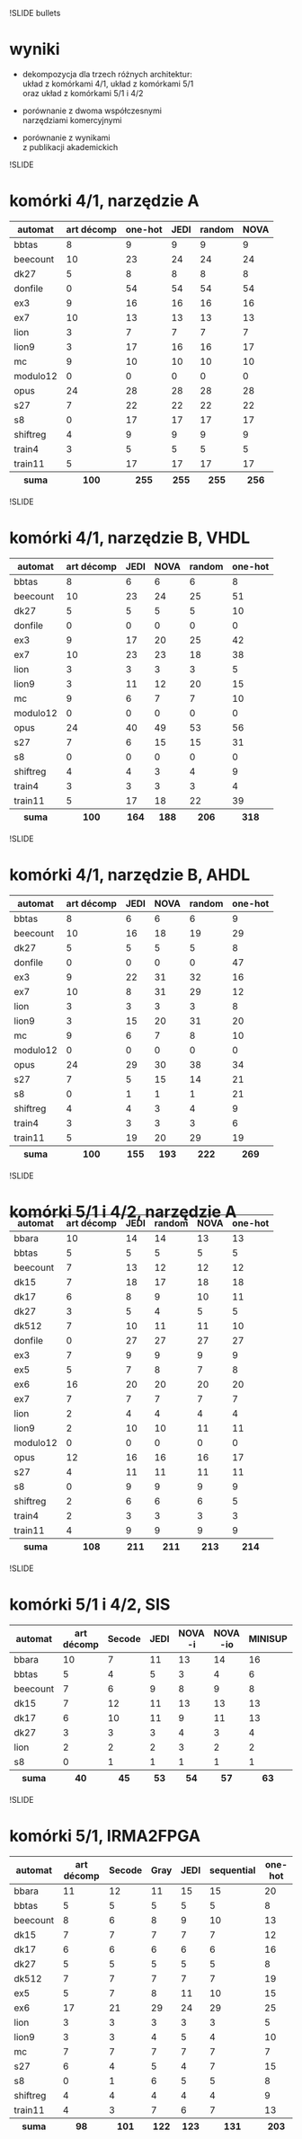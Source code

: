 !SLIDE bullets

# wyniki

* dekompozycja dla trzech różnych architektur:<br />układ z komórkami 4/1, układ z komórkami 5/1<br />oraz układ z komórkami 5/1 i 4/2

* porównanie z dwoma współczesnymi<br />narzędziami komercyjnymi

* porównanie z wynikami<br />z publikacji akademickich



!SLIDE

# komórki 4/1, narzędzie A

<table class='res'>
  <thead>
    <tr><th>automat</th><th>art décomp</th><th>one-hot</th><th>JEDI</th><th>random</th><th>NOVA</th></tr>
  </thead>
  <tbody>
    <tr><td>bbtas</td><td>8</td><td>9</td><td>9</td><td>9</td><td>9</td></tr>
    <tr><td>beecount</td><td>10</td><td>23</td><td>24</td><td>24</td><td>24</td></tr>
    <tr><td>dk27</td><td>5</td><td>8</td><td>8</td><td>8</td><td>8</td></tr>
    <tr><td>donfile</td><td>0</td><td>54</td><td>54</td><td>54</td><td>54</td></tr>
    <tr><td>ex3</td><td>9</td><td>16</td><td>16</td><td>16</td><td>16</td></tr>
    <tr><td>ex7</td><td>10</td><td>13</td><td>13</td><td>13</td><td>13</td></tr>
    <tr><td>lion</td><td>3</td><td>7</td><td>7</td><td>7</td><td>7</td></tr>
    <tr><td>lion9</td><td>3</td><td>17</td><td>16</td><td>16</td><td>17</td></tr>
    <tr><td>mc</td><td>9</td><td>10</td><td>10</td><td>10</td><td>10</td></tr>
    <tr><td>modulo12</td><td>0</td><td>0</td><td>0</td><td>0</td><td>0</td></tr>
    <tr><td>opus</td><td>24</td><td>28</td><td>28</td><td>28</td><td>28</td></tr>
    <tr><td>s27</td><td>7</td><td>22</td><td>22</td><td>22</td><td>22</td></tr>
    <tr><td>s8</td><td>0</td><td>17</td><td>17</td><td>17</td><td>17</td></tr>
    <tr><td>shiftreg</td><td>4</td><td>9</td><td>9</td><td>9</td><td>9</td></tr>
    <tr><td>train4</td><td>3</td><td>5</td><td>5</td><td>5</td><td>5</td></tr>
    <tr><td>train11</td><td>5</td><td>17</td><td>17</td><td>17</td><td>17</td></tr>
  </tbody>
  <tfoot>
    <tr><th>suma</th><th>100</th><th>255</th><th>255</th><th>255</th><th>256</th></tr>
  </tfoot>
</table>



!SLIDE

# komórki 4/1, narzędzie B, VHDL

<table class='res'>
  <thead>
    <tr><th>automat</th><th>art décomp</th><th>JEDI</th><th>NOVA</th><th>random</th><th>one-hot</th></tr>
  </thead>
  <tbody>
    <tr><td>bbtas</td><td>8</td><td>6</td><td>6</td><td>6</td><td>8</td></tr>
    <tr><td>beecount</td><td>10</td><td>23</td><td>24</td><td>25</td><td>51</td></tr>
    <tr><td>dk27</td><td>5</td><td>5</td><td>5</td><td>5</td><td>10</td></tr>
    <tr><td>donfile</td><td>0</td><td>0</td><td>0</td><td>0</td><td>0</td></tr>
    <tr><td>ex3</td><td>9</td><td>17</td><td>20</td><td>25</td><td>42</td></tr>
    <tr><td>ex7</td><td>10</td><td>23</td><td>23</td><td>18</td><td>38</td></tr>
    <tr><td>lion</td><td>3</td><td>3</td><td>3</td><td>3</td><td>5</td></tr>
    <tr><td>lion9</td><td>3</td><td>11</td><td>12</td><td>20</td><td>15</td></tr>
    <tr><td>mc</td><td>9</td><td>6</td><td>7</td><td>7</td><td>10</td></tr>
    <tr><td>modulo12</td><td>0</td><td>0</td><td>0</td><td>0</td><td>0</td></tr>
    <tr><td>opus</td><td>24</td><td>40</td><td>49</td><td>53</td><td>56</td></tr>
    <tr><td>s27</td><td>7</td><td>6</td><td>15</td><td>15</td><td>31</td></tr>
    <tr><td>s8</td><td>0</td><td>0</td><td>0</td><td>0</td><td>0</td></tr>
    <tr><td>shiftreg</td><td>4</td><td>4</td><td>3</td><td>4</td><td>9</td></tr>
    <tr><td>train4</td><td>3</td><td>3</td><td>3</td><td>3</td><td>4</td></tr>
    <tr><td>train11</td><td>5</td><td>17</td><td>18</td><td>22</td><td>39</td></tr>
  </tbody>
  <tfoot>
    <tr><th>suma</th><th>100</th><th>164</th><th>188</th><th>206</th><th>318</th></tr>
  </tfoot>
</table>



!SLIDE

# komórki 4/1, narzędzie B, AHDL

<table class='res'>
  <thead>
    <tr><th>automat</th><th>art décomp</th><th>JEDI</th><th>NOVA</th><th>random</th><th>one-hot</th></tr>
  </thead>
  <tbody>
    <tr><td>bbtas</td><td>8</td><td>6</td><td>6</td><td>6</td><td>9</td></tr>
    <tr><td>beecount</td><td>10</td><td>16</td><td>18</td><td>19</td><td>29</td></tr>
    <tr><td>dk27</td><td>5</td><td>5</td><td>5</td><td>5</td><td>8</td></tr>
    <tr><td>donfile</td><td>0</td><td>0</td><td>0</td><td>0</td><td>47</td></tr>
    <tr><td>ex3</td><td>9</td><td>22</td><td>31</td><td>32</td><td>16</td></tr>
    <tr><td>ex7</td><td>10</td><td>8</td><td>31</td><td>29</td><td>12</td></tr>
    <tr><td>lion</td><td>3</td><td>3</td><td>3</td><td>3</td><td>8</td></tr>
    <tr><td>lion9</td><td>3</td><td>15</td><td>20</td><td>31</td><td>20</td></tr>
    <tr><td>mc</td><td>9</td><td>6</td><td>7</td><td>8</td><td>10</td></tr>
    <tr><td>modulo12</td><td>0</td><td>0</td><td>0</td><td>0</td><td>0</td></tr>
    <tr><td>opus</td><td>24</td><td>29</td><td>30</td><td>38</td><td>34</td></tr>
    <tr><td>s27</td><td>7</td><td>5</td><td>15</td><td>14</td><td>21</td></tr>
    <tr><td>s8</td><td>0</td><td>1</td><td>1</td><td>1</td><td>21</td></tr>
    <tr><td>shiftreg</td><td>4</td><td>4</td><td>3</td><td>4</td><td>9</td></tr>
    <tr><td>train4</td><td>3</td><td>3</td><td>3</td><td>3</td><td>6</td></tr>
    <tr><td>train11</td><td>5</td><td>19</td><td>20</td><td>29</td><td>19</td></tr>
  </tbody>
  <tfoot>
    <tr><th>suma</th><th>100</th><th>155</th><th>193</th><th>222</th><th>269</th></tr>
  </tfoot>
</table>



!SLIDE

# komórki 5/1 i 4/2, narzędzie A

<table class='res' style='margin-top: -1.9em;'>
  <thead>
    <tr><th>automat</th><th>art décomp</th><th>JEDI</th><th>random</th><th>NOVA</th><th>one-hot</th></tr>
  </thead>
  <tbody>
    <tr><td>bbara</td><td>10</td><td>14</td><td>14</td><td>13</td><td>13</td></tr>
    <tr><td>bbtas</td><td>5</td><td>5</td><td>5</td><td>5</td><td>5</td></tr>
    <tr><td>beecount</td><td>7</td><td>13</td><td>12</td><td>12</td><td>12</td></tr>
    <tr><td>dk15</td><td>7</td><td>18</td><td>17</td><td>18</td><td>18</td></tr>
    <tr><td>dk17</td><td>6</td><td>8</td><td>9</td><td>10</td><td>11</td></tr>
    <tr><td>dk27</td><td>3</td><td>5</td><td>4</td><td>5</td><td>5</td></tr>
    <tr><td>dk512</td><td>7</td><td>10</td><td>11</td><td>11</td><td>10</td></tr>
    <tr><td>donfile</td><td>0</td><td>27</td><td>27</td><td>27</td><td>27</td></tr>
    <tr><td>ex3</td><td>7</td><td>9</td><td>9</td><td>9</td><td>9</td></tr>
    <tr><td>ex5</td><td>5</td><td>7</td><td>8</td><td>7</td><td>8</td></tr>
    <tr><td>ex6</td><td>16</td><td>20</td><td>20</td><td>20</td><td>20</td></tr>
    <tr><td>ex7</td><td>7</td><td>7</td><td>7</td><td>7</td><td>7</td></tr>
    <tr><td>lion</td><td>2</td><td>4</td><td>4</td><td>4</td><td>4</td></tr>
    <tr><td>lion9</td><td>2</td><td>10</td><td>10</td><td>11</td><td>11</td></tr>
    <tr><td>modulo12</td><td>0</td><td>0</td><td>0</td><td>0</td><td>0</td></tr>
    <tr><td>opus</td><td>12</td><td>16</td><td>16</td><td>16</td><td>17</td></tr>
    <tr><td>s27</td><td>4</td><td>11</td><td>11</td><td>11</td><td>11</td></tr>
    <tr><td>s8</td><td>0</td><td>9</td><td>9</td><td>9</td><td>9</td></tr>
    <tr><td>shiftreg</td><td>2</td><td>6</td><td>6</td><td>6</td><td>5</td></tr>
    <tr><td>train4</td><td>2</td><td>3</td><td>3</td><td>3</td><td>3</td></tr>
    <tr><td>train11</td><td>4</td><td>9</td><td>9</td><td>9</td><td>9</td></tr>
  </tbody>
  <tfoot>
    <tr><th>suma</th><th>108</th><th>211</th><th>211</th><th>213</th><th>214</th></tr>
  </tfoot>
</table>



!SLIDE

# komórki 5/1 i 4/2, SIS

<table class='res wide'>
  <thead>
    <tr><th>automat</th><th>art décomp</th><th>Secode</th><th>JEDI</th><th>NOVA -i</th><th>NOVA -io</th><th>MINISUP</th><th>one-hot</th></tr>
  </thead>
  <tbody>
    <tr><td>bbara</td><td>10</td><td>7</td><td>11</td><td>13</td><td>14</td><td>16</td><td>15</td></tr>
    <tr><td>bbtas</td><td>5</td><td>4</td><td>5</td><td>3</td><td>4</td><td>6</td><td>6</td></tr>
    <tr><td>beecount</td><td>7</td><td>6</td><td>9</td><td>8</td><td>9</td><td>8</td><td>12</td></tr>
    <tr><td>dk15</td><td>7</td><td>12</td><td>11</td><td>13</td><td>13</td><td>13</td><td>17</td></tr>
    <tr><td>dk17</td><td>6</td><td>10</td><td>11</td><td>9</td><td>11</td><td>13</td><td>17</td></tr>
    <tr><td>dk27</td><td>3</td><td>3</td><td>3</td><td>4</td><td>3</td><td>4</td><td>6</td></tr>
    <tr><td>lion</td><td>2</td><td>2</td><td>2</td><td>3</td><td>2</td><td>2</td><td>3</td></tr>
    <tr><td>s8</td><td>0</td><td>1</td><td>1</td><td>1</td><td>1</td><td>1</td><td>9</td></tr>
  </tbody>
  <tfoot>
    <tr><th>suma</th><th>40</th><th>45</th><th>53</th><th>54</th><th>57</th><th>63</th><th>85</th></tr>
  </tfoot>
</table>



!SLIDE

# komórki 5/1, IRMA2FPGA

<table class='res wide'>
  <thead>
    <tr><th>automat</th><th>art décomp</th><th>Secode</th><th>Gray</th><th>JEDI</th><th>sequential</th><th>one-hot</th></tr>
  </thead>
  <tbody>
    <tr><td>bbara</td><td>11</td><td>12</td><td>11</td><td>15</td><td>15</td><td>20</td></tr>
    <tr><td>bbtas</td><td>5</td><td>5</td><td>5</td><td>5</td><td>5</td><td>8</td></tr>
    <tr><td>beecount</td><td>8</td><td>6</td><td>8</td><td>9</td><td>10</td><td>13</td></tr>
    <tr><td>dk15</td><td>7</td><td>7</td><td>7</td><td>7</td><td>7</td><td>12</td></tr>
    <tr><td>dk17</td><td>6</td><td>6</td><td>6</td><td>6</td><td>6</td><td>16</td></tr>
    <tr><td>dk27</td><td>5</td><td>5</td><td>5</td><td>5</td><td>5</td><td>8</td></tr>
    <tr><td>dk512</td><td>7</td><td>7</td><td>7</td><td>7</td><td>7</td><td>19</td></tr>
    <tr><td>ex5</td><td>5</td><td>7</td><td>8</td><td>11</td><td>10</td><td>15</td></tr>
    <tr><td>ex6</td><td>17</td><td>21</td><td>29</td><td>24</td><td>29</td><td>25</td></tr>
    <tr><td>lion</td><td>3</td><td>3</td><td>3</td><td>3</td><td>3</td><td>5</td></tr>
    <tr><td>lion9</td><td>3</td><td>3</td><td>4</td><td>5</td><td>4</td><td>10</td></tr>
    <tr><td>mc</td><td>7</td><td>7</td><td>7</td><td>7</td><td>7</td><td>7</td></tr>
    <tr><td>s27</td><td>6</td><td>4</td><td>5</td><td>4</td><td>7</td><td>15</td></tr>
    <tr><td>s8</td><td>0</td><td>1</td><td>6</td><td>5</td><td>5</td><td>8</td></tr>
    <tr><td>shiftreg</td><td>4</td><td>4</td><td>4</td><td>4</td><td>4</td><td>9</td></tr>
    <tr><td>train11</td><td>4</td><td>3</td><td>7</td><td>6</td><td>7</td><td>13</td></tr>
  </tbody>
  <tfoot>
    <tr><th>suma</th><th>98</th><th>101</th><th>122</th><th>123</th><th>131</th><th>203</th></tr>
  </tfoot>
</table>
